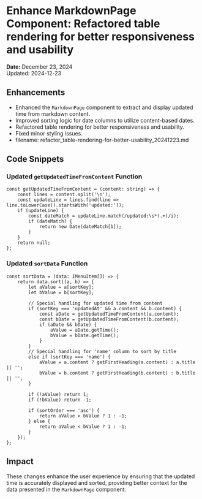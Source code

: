 # Enhance MarkdownPage Component: Refactored table rendering for better responsiveness and usability

**Date:** December 23, 2024  
Updated: 2024-12-23

## Enhancements

- Enhanced the `MarkdownPage` component to extract and display updated time from markdown content.
- Improved sorting logic for date columns to utilize content-based dates.
- Refactored table rendering for better responsiveness and usability.
- Fixed minor styling issues.
- filename: refactor_table-rendering-for-better-usability_20241223.md

## Code Snippets

### Updated `getUpdatedTimeFromContent` Function

```tsx
const getUpdatedTimeFromContent = (content: string) => {
    const lines = content.split('\n');
    const updateLine = lines.find(line => line.toLowerCase().startsWith('updated:'));
    if (updateLine) {
        const dateMatch = updateLine.match(/updated:\s*(.+)/i);
        if (dateMatch) {
            return new Date(dateMatch[1]);
        }
    }
    return null;
};
```

### Updated `sortData` Function

```tsx
const sortData = (data: IMenuItem[]) => {
    return data.sort((a, b) => {
        let aValue = a[sortKey];
        let bValue = b[sortKey];

        // Special handling for updated time from content
        if (sortKey === 'updatedAt' && a.content && b.content) {
            const aDate = getUpdatedTimeFromContent(a.content);
            const bDate = getUpdatedTimeFromContent(b.content);
            if (aDate && bDate) {
                aValue = aDate.getTime();
                bValue = bDate.getTime();
            }
        }
        // Special handling for 'name' column to sort by title
        else if (sortKey === 'name') {
            aValue = a.content ? getFirstHeading(a.content) : a.title || '';
            bValue = b.content ? getFirstHeading(b.content) : b.title || '';
        }

        if (!aValue) return 1;
        if (!bValue) return -1;

        if (sortOrder === 'asc') {
            return aValue > bValue ? 1 : -1;
        } else {
            return aValue < bValue ? 1 : -1;
        }
    });
};
```

## Impact

These changes enhance the user experience by ensuring that the updated time is accurately displayed and sorted, providing better context for the data presented in the `MarkdownPage` component.
